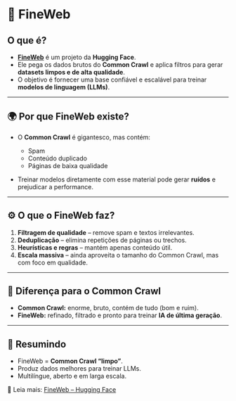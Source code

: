 # 📘 FineWeb 


## O que é?
- **[FineWeb](https://huggingface.co/spaces/HuggingFaceFW/blogpost-fineweb-v1)** é um projeto da **Hugging Face**.  
- Ele pega os dados brutos do **Common Crawl** e aplica filtros para gerar **datasets limpos e de alta qualidade**.  
- O objetivo é fornecer uma base confiável e escalável para treinar **modelos de linguagem (LLMs)**.

---

## 🌍 Por que FineWeb existe?
- O **Common Crawl** é gigantesco, mas contém:
  - Spam  
  - Conteúdo duplicado  
  - Páginas de baixa qualidade  

- Treinar modelos diretamente com esse material pode gerar **ruídos** e prejudicar a performance.  

---

## ⚙️ O que o FineWeb faz?
1. **Filtragem de qualidade** – remove spam e textos irrelevantes.  
2. **Deduplicação** – elimina repetições de páginas ou trechos.  
3. **Heurísticas e regras** – mantém apenas conteúdo útil.  
4. **Escala massiva** – ainda aproveita o tamanho do Common Crawl, mas com foco em qualidade.  

---

## 🔑 Diferença para o Common Crawl
- **Common Crawl:** enorme, bruto, contém de tudo (bom e ruim).  
- **FineWeb:** refinado, filtrado e pronto para treinar **IA de última geração**.  

---

## 🎯 Resumindo
- FineWeb = **Common Crawl “limpo”**.  
- Produz dados melhores para treinar LLMs.  
- Multilíngue, aberto e em larga escala.  

🔗 Leia mais: [FineWeb – Hugging Face](https://huggingface.co/spaces/HuggingFaceFW/blogpost-fineweb-v1)
